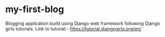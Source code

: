 # my-first-blog
Blogging application build using Django web framework following Django girls tutorials.
Link to tutorial:- https://tutorial.djangogirls.org/en/
